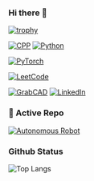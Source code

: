 ### Hi there 👋

[![trophy](https://github-profile-trophy.vercel.app/?username=ringo47&theme=dracula&rank=SSS,SS,S,AAA,AA,A,B,C,SECRET)](https://github.com/ryo-ma/github-profile-trophy)

[![CPP](https://img.shields.io/badge/-C++-black.svg?style=flat&logo=c&link=https://github.com/ringo47)](https://github.com/ringo47) 
[![Python](https://img.shields.io/badge/-Python-black?style=flat&logo=python&link=https://github.com/ringo47)](https://github.com/ringo47) 

[![PyTorch](https://img.shields.io/badge/-PyTorch-gray?style=flat&logo=pytorch&link=https://github.com/ringo47)](https://github.com/ringo47) 

[![LeetCode](https://img.shields.io/badge/-LeetCode-black?style=flat&logo=leetCode&link=https://leetcode.com/varshith47/)](https://leetcode.com/varshith47/) 

[![GrabCAD](https://img.shields.io/badge/-GrabCAD-ff2800?style=flat&logo=codesandbox&link=https://github.com/ringo47)](https://grabcad.com/varshith.solipuram-1) 
[![LinkedIn](https://img.shields.io/badge/-GitHub-0e76a8?style=flat&logo=linkedin&link=https://github.com/ringo47)](https://www.linkedin.com/in/varshithsolipuram/)


### 👀 Active Repo
[![Autonomous Robot](https://github-readme-stats.vercel.app/api/pin/?username=ringo47repo=vision_master&theme=dark)](https://github.com/waynerobotics/veronica/)

### Github Status
![Top Langs](https://github-readme-stats.vercel.app/api/top-langs/?username=ringo47&layout=compact&show_icons=true&hide_border=true&theme=dark&hide=CSS,JavaScript)


<!--
**ringo47/ringo47** is a ✨ _special_ ✨ repository because its `README.md` (this file) appears on your GitHub profile.

Here are some ideas to get you started:

- 🔭 I’m currently working on ...
- 🌱 I’m currently learning ...
- 👯 I’m looking to collaborate on ...
- 🤔 I’m looking for help with ...
- 💬 Ask me about ...
- 📫 How to reach me: ...
- 😄 Pronouns: ...
- ⚡ Fun fact: ...
-->
